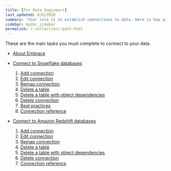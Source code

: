 ```yaml
---
title: [For Data Engineers]
last_updated: 8/6/2020
summary: "Your role is to establish connections to data. Here is how you can connect to all your data, fast."
sidebar: mydoc_sidebar
permalink: /:collection/:path.html
---
```


These are the main tasks you must complete to connect to your data.

<ul>
  <li><p><a href="{{ "/admin/ts-cloud/embrace.html "| prepend: site.baseurl }}">About Embrace</a></p></li>
  <li><p><a href="{{ "/admin/ts-cloud/ts-cloud-embrace-snowflake.html "| prepend: site.baseurl }}">Connect to Snowflake databases</a></p>
  <ol>
    <li><a href="{{ "/admin/ts-cloud/ts-cloud-embrace-snowflake-add-connection.html "| prepend: site.baseurl }}">Add connection</a></li>
    <li><a href="{{ "/admin/ts-cloud/ts-cloud-embrace-snowflake-edit-connection.html "| prepend: site.baseurl }}">Edit connection</a></li>
    <li><a href="{{ "/admin/ts-cloud/ts-cloud-embrace-snowflake-remap-connection.html "| prepend: site.baseurl }}">Remap connection</a></li>
    <li><a href="{{ "/admin/ts-cloud/ts-cloud-embrace-snowflake-delete-table.html "| prepend: site.baseurl }}">Delete a table</a></li>
    <li><a href="{{ "/admin/ts-cloud/ts-cloud-embrace-snowflake-delete-table-dependencies.html "| prepend: site.baseurl }}">Delete a table with object dependencies </a></li>
    <li><a href="{{ "/admin/ts-cloud/ts-cloud-embrace-snowflake-delete-connection.html "| prepend: site.baseurl }}">Delete connection</a></li>
    <li><a href="{{ "/admin/ts-cloud/ts-cloud-embrace-snowflake-best-practices.html "| prepend: site.baseurl }}">Best practices</a></li>
    <li><a href="{{ "/admin/ts-cloud/ts-cloud-embrace-snowflake-connection-reference.html "| prepend: site.baseurl }}">Connection reference</a></li>
  </ol>
  </li>
  <li><p><a href="{{ "/admin/ts-cloud/ts-cloud-embrace-redshift.html "| prepend: site.baseurl }}">Connect to Amazon Redshift databases</a></p>
    <ol>
      <li><a href="{{ "/admin/ts-cloud/ts-cloud-embrace-redshift-add-connection.html "| prepend: site.baseurl }}">Add connection</a></li>
      <li><a href="{{ "/admin/ts-cloud/ts-cloud-embrace-redshift-edit-connection.html "| prepend: site.baseurl }}">Edit connection</a></li>
      <li><a href="{{ "/admin/ts-cloud/ts-cloud-embrace-redshift-remap-connection.html "| prepend: site.baseurl }}">Remap connection</a></li>
      <li><a href="{{ "/admin/ts-cloud/ts-cloud-embrace-redshift-delete-table.html "| prepend: site.baseurl }}">Delete a table</a></li>
      <li><a href="{{ "/admin/ts-cloud/ts-cloud-embrace-redshift-delete-table-dependencies.html "| prepend: site.baseurl }}">Delete a table with object dependencies </a></li>
      <li><a href="{{ "/admin/ts-cloud/ts-cloud-embrace-redshift-delete-connection.html "| prepend: site.baseurl }}">Delete connection</a></li>
      <li><a href="{{ "/admin/ts-cloud/ts-cloud-embrace-redshift-connection-reference.html "| prepend: site.baseurl }}">Connection reference</a></li>
    </ol>
  </li>
</ul>
